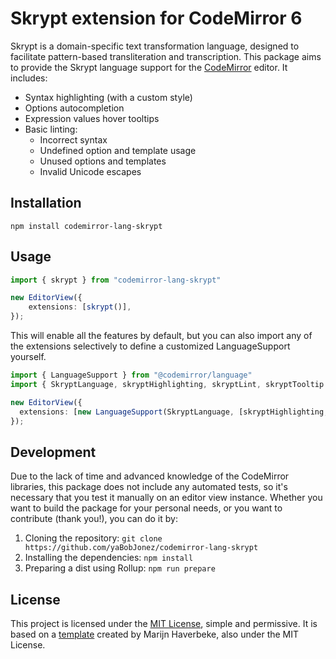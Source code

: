 # Skrypt extension for CodeMirror 6

Skrypt is a domain-specific text transformation language, designed to facilitate pattern-based transliteration and
transcription. This package aims to provide the Skrypt language support for the [CodeMirror](https://codemirror.net/)
editor. It includes:

- Syntax highlighting (with a custom style)
- Options autocompletion
- Expression values hover tooltips
- Basic linting:
  - Incorrect syntax
  - Undefined option and template usage
  - Unused options and templates
  - Invalid Unicode escapes

## Installation

`npm install codemirror-lang-skrypt`

## Usage

```ts
import { skrypt } from "codemirror-lang-skrypt"

new EditorView({
    extensions: [skrypt()],
});
```

This will enable all the features by default, but you can also import any of the extensions selectively to define a
customized LanguageSupport yourself.

```ts
import { LanguageSupport } from "@codemirror/language"
import { SkryptLanguage, skryptHighlighting, skryptLint, skryptTooltip } from "codemirror-lang-skrypt"

new EditorView({
  extensions: [new LanguageSupport(SkryptLanguage, [skryptHighlighting, skryptLint, skryptTooltip])],
});
```

## Development

Due to the lack of time and advanced knowledge of the CodeMirror libraries, this package does not include any automated
tests, so it's necessary that you test it manually on an editor view instance. Whether you want to build the package
for your personal needs, or you want to contribute (thank you!), you can do it by:

1. Cloning the repository: `git clone https://github.com/yaBobJonez/codemirror-lang-skrypt`
2. Installing the dependencies: `npm install`
3. Preparing a dist using Rollup: `npm run prepare`

## License

This project is licensed under the [MIT License](LICENSE.txt), simple and permissive. It is based on a
[template](https://github.com/codemirror/lang-example) created by Marijn Haverbeke, also under the MIT License.
